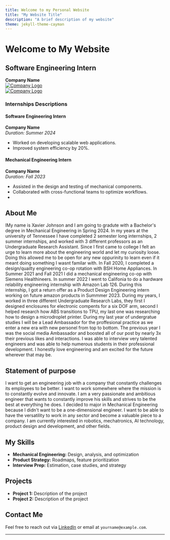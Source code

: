 ```yaml
---
title: Welcome to my Personal Website
title: "My Website Title"
description: "A brief description of my website"
theme: jekyll-theme-cayman
---
```


# Welcome to My Website

## Software Engineering Intern  
**Company Name**  
[![Company Logo](https://commons.wikimedia.org/wiki/File:Amazon_logo.svg)](#company1-description)  
[![Company Logo](https://commons.wikimedia.org/wiki/File:ASML_Holding_N.V._logo.svg)](#company2-description)

### Internships Descriptions

#### <a name="company1-description"></a>Software Engineering Intern  
**Company Name**  
*Duration: Summer 2024*  
- Worked on developing scalable web applications.  
- Improved system efficiency by 20%.

#### <a name="company2-description"></a>Mechanical Engineering Intern  
**Company Name**  
*Duration: Fall 2023*  
- Assisted in the design and testing of mechanical components.  
- Collaborated with cross-functional teams to optimize workflows.
- 
## About Me
IMy name is Xavier Johnson and I am going to gradute with a Bachelor's degree in Mechanical Engineering in Spring 2024. In my years at the university of Tennessee I have completed 2 semester long internships, 2 summer internships, and worked with 3 different professors as an Undergraduate Research Assistant. Since I first came to college I felt an urge to learn more about the engineering world and let my curiosity loose. Doing this allowed me to be open for any new oppurinity to learn even if it meant doing something I wasnt familar with. In Fall 2020, I completed a design/quailty engineering co-op rotation with BSH Home Appliances. In Summer 2021 and Fall 2021 I did a mechanical engineering co-op with Siemens Healthineers. In summer 2022 I went to Califonia to do a hardware relability engineering internship with Amazon Lab 126. During this internship, I got a return offer as a Product Design Engineering intern working on future amazon products in Summmer 2023. During my years, I worked in three different Undergraduate Research Labs, they first I designed enclosures for electronic compents for a six DOF arm, second I helped research how ABS transitions to TPU, my last one was researching how to design a microdroplet printer. During my last year of undergratue studies I will be a Lead Ambassador for the proffesional practice as we enter a new era with new personel from top to bottom. The previous year I was the social media Ambassador and boosted all of our post by nearly 3x their previous likes and interactions. I was able to interview very talented engineers and was able to help numerous students in their professional development. I honestly love engineering and am excited for the future wherever that may be.

## Statement of purpose 
I want to get an engineering job with a company that constantly challenges its employees to be better. I want to work somewhere where the mission is to constantly evolve and innovate. I am a very passionate and ambitious engineer that wants to constantly improve his skills and strives to be the best at everything he does. I decided to major in Mechanical Engineering because I didn't want to be a one-dimensional engineer. I want to be able to have the versatility to work in any sector and become a valuable piece to a company. I am currently interested in robotics, mechatronics, AI technology, product design and development, and other fields.



## My Skills
- **Mechanical Engineering:** Design, analysis, and optimization
- **Product Strategy:** Roadmaps, feature prioritization
- **Interview Prep:** Estimation, case studies, and strategy

## Projects
- **Project 1:** Description of the project
- **Project 2:** Description of the project

## Contact Me
Feel free to reach out via [LinkedIn](https://linkedin.com) or email at `yourname@example.com`.
       

   


---

